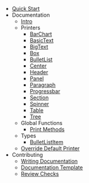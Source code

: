 - [Quick Start](quick-start.md)
- Documentation
  - [Intro](docs/intro.md)
  - Printers
    - [BarChart](docs/printer/barchart.md)
    - [BasicText](docs/printer/basictext.md)
    - [BigText](docs/printer/bigtext.md)
    - [Box](docs/printer/box.md)
    - [BulletList](docs/printer/bulletlist.md)
    - [Center](docs/printer/center.md)
    - [Header](docs/printer/header.md)
    - [Panel](docs/printer/panel.md)
    - [Paragraph](docs/printer/paragraph.md)
    - [Progressbar](docs/printer/progressbar.md)
    - [Section](docs/printer/section.md)
    - [Spinner](docs/printer/spinner.md)
    - [Table](docs/printer/table.md)
    - [Tree](docs/printer/tree.md)
  - Global Functions
    - [Print Methods](docs/functions/print.md)
  - Types
    - [BulletListItem](docs/types/bulletlistitem.md)
  - [Override Default Printer](docs/override-default-printer.md)
- Contributing
  - [Writing Documentation](contributing/writing-documentation.md)
  - [Documentation Template](contributing/writing-documentation-template.md)
  - [Review Checks](contributing/review-checks.md)